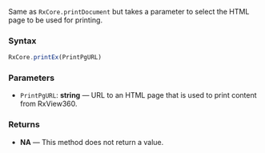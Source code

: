 Same as `RxCore.printDocument` but takes a parameter to select the HTML page to be used for printing.

### Syntax

```typescript
RxCore.printEx(PrintPgURL)
```

### Parameters

- `PrintPgURL`: **string** — URL to an HTML page that is used to print content from RxView360.

### Returns

- **NA** — This method does not return a value.